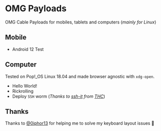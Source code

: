 # OMG Payloads

OMG Cable Payloads for mobiles, tablets and computers (_mainly for Linux_)

## Mobile

* Android 12 Test

## Computer

Tested on Pop!\_OS Linux 18.04 and made browser agnostic with `xdg-open`.

* Hello World!
* Rickrolling
* Deploy `SSH` worm (_Thanks to [ssh-it](https://www.thc.org/ssh-it/deploy/) from [THC](https://github.com/hackerschoice)_)

## Thanks

Thanks to [@0iphor13](https://github.com/0iphor13) for helping me to solve my keyboard layout issues 🤘
